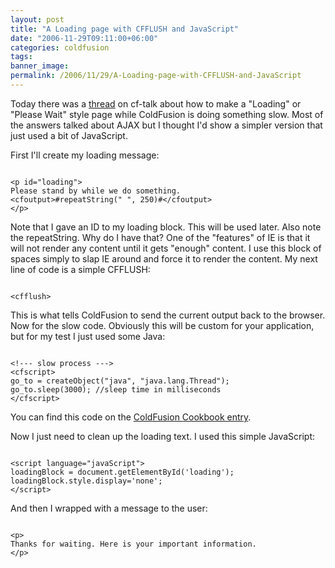 ```yaml
---
layout: post
title: "A Loading page with CFFLUSH and JavaScript"
date: "2006-11-29T09:11:00+06:00"
categories: coldfusion 
tags: 
banner_image: 
permalink: /2006/11/29/A-Loading-page-with-CFFLUSH-and-JavaScript
---
```


Today there was a <a href="http://www.houseoffusion.com/groups/CF-Talk/message.cfm/messageid:261819">thread</a> on cf-talk about how to make a "Loading" or "Please Wait" style page while ColdFusion is doing something slow. Most of the answers talked about AJAX but I thought I'd show a simpler version that just used a bit of JavaScript.

First I'll create my loading message:

<code>
&lt;p id="loading"&gt;
Please stand by while we do something.
&lt;cfoutput&gt;#repeatString(" ", 250)#&lt;/cfoutput&gt;
&lt;/p&gt;
</code>

Note that I gave an ID to my loading block. This will be used later. Also note the repeatString. Why do I have that? One of the "features" of IE is that it will not render any content until it gets "enough" content. I use this block of spaces simply to slap IE around and force it to render the content. My next line of code is a simple CFFLUSH:

<code>
&lt;cfflush&gt;
</code>

This is what tells ColdFusion to send the current output back to the browser. Now for the slow code. Obviously this will be custom for your application, but for my test I just used some Java:

<code>
&lt;!--- slow process ---&gt;
&lt;cfscript&gt;
go_to = createObject("java", "java.lang.Thread");
go_to.sleep(3000); //sleep time in milliseconds
&lt;/cfscript&gt;
</code>

You can find this code on the <a href="http://www.coldfusioncookbook.com/entry/61/How-do-I-make-a-template-pause(sleep)?">ColdFusion Cookbook entry</a>. 

Now I just need to clean up the loading text. I used this simple JavaScript:

<code>
&lt;script language="javaScript"&gt;
loadingBlock = document.getElementById('loading');
loadingBlock.style.display='none';
&lt;/script&gt;
</code>

And then I wrapped with a message to the user:

<code>
&lt;p&gt;
Thanks for waiting. Here is your important information.
&lt;/p&gt;
</code>